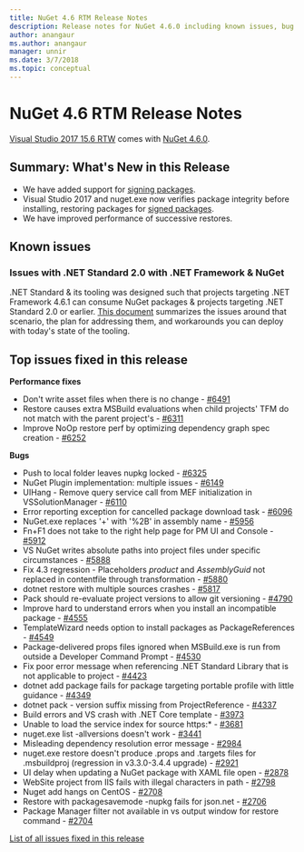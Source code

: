 ```yaml
---
title: NuGet 4.6 RTM Release Notes
description: Release notes for NuGet 4.6.0 including known issues, bug fixes, added features, and DCRs.
author: anangaur
ms.author: anangaur
manager: unnir
ms.date: 3/7/2018
ms.topic: conceptual
---
```


# NuGet 4.6 RTM Release Notes

[Visual Studio 2017 15.6 RTW](https://www.visualstudio.com/news/releasenotes/vs2017-relnotes) comes with [NuGet 4.6.0](https://dist.nuget.org/win-x86-commandline/v4.6.0/nuget.exe).

## Summary: What's New in this Release

* We have added support for [signing packages](../create-packages/sign-a-package.md).
* Visual Studio 2017 and nuget.exe now verifies package integrity before installing, restoring packages for [signed packages](../reference/signed-packages-reference.md).
* We have improved performance of successive restores.

## Known issues

### Issues with .NET Standard 2.0 with .NET Framework & NuGet 

.NET Standard & its tooling was designed such that projects targeting .NET Framework 4.6.1 can consume NuGet packages & projects targeting .NET Standard 2.0 or earlier. [This document](https://github.com/dotnet/standard/issues/481) summarizes the issues around that scenario, the plan for addressing them, and workarounds you can deploy with today's state of the tooling.

## Top issues fixed in this release

**Performance fixes**

* Don't write asset files when there is no change - [#6491](https://github.com/NuGet/Home/issues/6491)
* Restore causes extra MSBuild evaluations when child projects' TFM do not match with the parent project's - [#6311](https://github.com/NuGet/Home/issues/6311)
* Improve NoOp restore perf by optimizing dependency graph spec creation - [#6252](https://github.com/NuGet/Home/issues/6252)

**Bugs**

* Push to local folder leaves nupkg locked - [#6325](https://github.com/NuGet/Home/issues/6325)
* NuGet Plugin implementation:  multiple issues - [#6149](https://github.com/NuGet/Home/issues/6149)
* UIHang - Remove query service call from MEF initialization in VSSolutionManager - [#6110](https://github.com/NuGet/Home/issues/6110)
* Error reporting exception for cancelled package download task - [#6096](https://github.com/NuGet/Home/issues/6096)
* NuGet.exe replaces '+' with '%2B' in assembly name - [#5956](https://github.com/NuGet/Home/issues/5956)
* Fn+F1 does not take to the right help page for PM UI and Console - [#5912](https://github.com/NuGet/Home/issues/5912)
* VS NuGet writes absolute paths into project files under specific circumstances - [#5888](https://github.com/NuGet/Home/issues/5888)
* Fix 4.3 regression - Placeholders $product$ and $AssemblyGuid$ not replaced in contentfile through transformation - [#5880](https://github.com/NuGet/Home/issues/5880)
* dotnet restore with multiple sources crashes - [#5817](https://github.com/NuGet/Home/issues/5817)
* Pack should re-evaluate project versions to allow git versioning - [#4790](https://github.com/NuGet/Home/issues/4790)
* Improve hard to understand errors when you install an incompatible package - [#4555](https://github.com/NuGet/Home/issues/4555)
* TemplateWizard needs option to install packages as PackageReferences - [#4549](https://github.com/NuGet/Home/issues/4549)
* Package-delivered props files ignored when MSBuild.exe is run from outside a Developer Command Prompt - [#4530](https://github.com/NuGet/Home/issues/4530)
* Fix poor error message when referencing .NET Standard Library that is not applicable to project - [#4423](https://github.com/NuGet/Home/issues/4423)
* dotnet add package fails for package targeting portable profile with little guidance - [#4349](https://github.com/NuGet/Home/issues/4349)
* dotnet pack - version suffix missing from ProjectReference - [#4337](https://github.com/NuGet/Home/issues/4337)
* Build errors and VS crash with .NET Core template - [#3973](https://github.com/NuGet/Home/issues/3973)
* Unable to load the service index for source https:* - [#3681](https://github.com/NuGet/Home/issues/3681)
* nuget.exe list -allversions doesn't work - [#3441](https://github.com/NuGet/Home/issues/3441)
* Misleading dependency resolution error message - [#2984](https://github.com/NuGet/Home/issues/2984)
* nuget.exe restore doesn't produce .props and .targets files for .msbuildproj (regression in v3.3.0-3.4.4 upgrade) - [#2921](https://github.com/NuGet/Home/issues/2921)
* UI delay when updating a NuGet package with XAML file open - [#2878](https://github.com/NuGet/Home/issues/2878)
* WebSite project from IIS fails with illegal characters in path - [#2798](https://github.com/NuGet/Home/issues/2798)
* Nuget add hangs on CentOS - [#2708](https://github.com/NuGet/Home/issues/2708)
* Restore with packagesavemode -nupkg fails for json.net - [#2706](https://github.com/NuGet/Home/issues/2706)
* Package Manager filter not available in vs output window for restore command - [#2704](https://github.com/NuGet/Home/issues/2704)

[List of all issues fixed in this release](https://github.com/NuGet/Home/issues?q=is%3Aissue+is%3Aclosed+milestone%3A%224.6")
